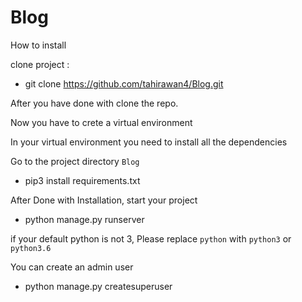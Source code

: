 # Blog

How to install

clone project : 

* git clone https://github.com/tahirawan4/Blog.git

After you have done with clone the repo.


Now you have to crete a virtual environment

In your virtual environment you need to  install all the dependencies


Go to the project directory `Blog`


* pip3 install requirements.txt


After Done with Installation, start your project


* python manage.py runserver

if your default python is not 3, Please replace `python` with `python3` or `python3.6` 

You can create an admin user

* python manage.py createsuperuser
